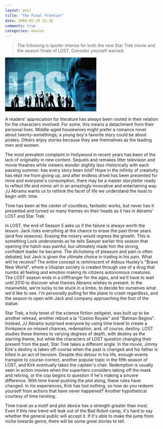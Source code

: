 ```yaml
---
layout: post
title: "The Final Frontier"
date: 2009-05-28 22:38
comments: true
categories: movies
---
```

<blockquote>The following is spoiler intense for both the new Star Trek movie and the season finale of LOST.  Consider yourself warned.</blockquote>

<img class="aligncenter size-medium wp-image-45" src="/images/www/lost-star-trek.jpg" width="300" height="176" title="lost star trek" alt="Star Trek" />

A readers' appreciation for literature has always been rooted in their relation for the characters involved.  For some, this means a detachment from their personal lives.  Middle-aged housewives might prefer a romance novel about twenty-somethings; a young boy's favorite story could be about pirates.  Others enjoy stories because they see themselves as the leading men and women.

The most prevalent complaint in Hollywood in recent years has been of the lack of originality in new content.  Sequels and remakes litter television and movie theatres while viewers wonder slightly less rhetorically with each passing summer: has every story been told?  Hope in the infinity of creativity has ekpt me from giving up, and after endless drivel has been presented for mine and everyone's consumption, there may be a master storyteller ready to reflect life and mimic art in an amazingly innovative and entertaining way.  JJ Abrams wants us to rethink the facet of life we understand the least to begin with: time.

<!-- more -->

Time has been at the center of countless, fantastic works, but never has it presented and turned so many themes on their heads as it has in Abrams' LOST and Star Trek.

In LOST, the end of Season 5 asks us if the failure is always worth the lesson.  Jack risks everything at the chance to erase the past three years (and five seasons).  Erasing the misery would regress the growth.  This is something Lock understands as he tells Sawyer earlier this season that opening the hatch was painful, but ultimately made him the strong, confident leader he became.  The dichotomy of pleasure and pain is often debated, but Jack is given the ultimate choice in trading in his pain.  What will he receive?  The entire concept is reminiscent of Aldous Huxley's "Brave New World", where a Utopian society is created through use of a drug that numbs all feeling and emotion making its citizens autonomous creatures.  The LOST season ends in a cliffhanger for the ages, and we'll have to wait until 2010 to discover what themes Abrams wishes to present.  In the meanwhile, we're lucky to be stuck in a limbo, to decide for ourselves what we'd like to see.  I'm personally pulling for the plane to crash regardless, and the season to open with Jack and company approaching the foot of the statue.

Star Trek, a holy tenet of the science fiction zeitgeist, was built up to be another retread, another reboot a la "Casino Royale" and "Batman Begins".  Instead, JJ Abrams surprised everyone by using time travel to create a thinkpiece on missed chances, redemption, and, of course, destiny.  LOST studies these themes to varying degrees of depth, with destiny as the starring theme, but while the characters of LOST question changing their present from the past, Star Trek takes a different angle.  In the movie, Jimmy Kirk's destiny is taken off-course when the past is changed and his father is killed in an act of heroism.  Despite this detour in his life, enough events transpire to course-correct, another popular topic in the fifth season of LOST, and Kirk eventually takes the captain's chair.  Redemption is usually seen in action movies when the superhero considers taking off the mask and retiring, or the cop begins to question if he's making a sincere difference.  With time travel pushing the plot along, these rules have changed.  In his experiences, Kirk has lost nothing, so how do you redeem yourself from actions that have never happened?  Another hypothetical courtesy of time twisting.

Time travel as a motif and plot device has a strength greater than most.  Even if this new trend will leak out of the Bad Robot camp, it's hard to say whether the general public will accept it.  If it's able to make the jump from niche towards genre, there will be some great stories to tell.
